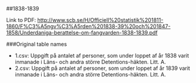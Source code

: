 ##1838-1839

Link to PDF: http://www.scb.se/H/Officiell%20statistik%201811-1860/F%C3%A5ngv%C3%A5rden%201838-39%20och%201847-1858/Underdaniga-berattelse-om-fangvarden-1838-1839.pdf

###Original table names
* 1.csv: Uppgift på antalet af personer, som under loppet af år 1838 varit inmanade i Läns- och andra större Detentions-häkten. Litt. A.
* 2.csv: Uppgift på antalet af personer, som under loppet af år 1839 varit inmanade i Läns- och andra större Detentions-häkten. Litt. A.
